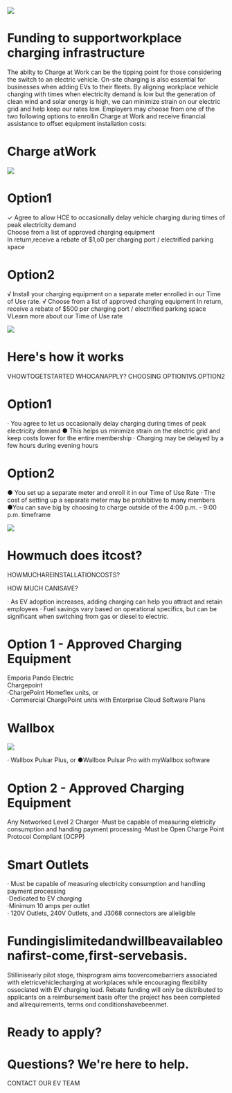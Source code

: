 ![](images/dbc3f3caa564fee3cef6635d7aea002acec00fdc5aee6f8c38c336c6901ea47a.jpg)  

# Funding to supportworkplace charging infrastructure  

The abilty to Charge at Work can be the tipping point for those considering the switch to an electric vehicle. On-site charging is also essential for businesses when adding EVs to their fleets. By aligning workplace vehicle charging with times when electricity demand is low but the generation of clean wind and solar energy is high, we can minimize strain on our electric grid and help keep our rates low. Employers may choose from one of the two following options to enrollin Charge at Work and receive financial assistance to offset equipment installation costs:  

# Charge atWork  

![](images/8a691725a04d3d9a3c98e5f4579bb45123302269b49d2244bd37f5fed771963b.jpg)  

# Option1  

$\checkmark$ Agree to allow HCE to occasionally delay vehicle charging during times of peak electricity demand   
Choose from a list of approved charging equipment   
In return,receive a rebate of \$1,o0 per charging port / electrified parking space  

# Option2  

√ Install your charging equipment on a separate meter enrolled in our Time of Use rate. √ Choose from a list of approved charging equipment In return, receive a rebate of \$500 per charging port / electrified parking space VLearn more about our Time of Use rate  

![](images/7e057caf0b76c132b542437d9efe53fa95e6cea140ec4f7f0e9a9ded4cad9a37.jpg)  

# Here's how it works  

VHOWTOGETSTARTED WHOCANAPPLY? CHOOSING OPTION1VS.OPTION2  

# Option1  

·  You agree to let us occasionally delay charging during times of peak electricity demand ● This helps us minimize strain on the electric grid and keep costs lower for the entire membership · Charging may be delayed by a few hours during evening hours  

# Option2  

● You set up a separate meter and enroll it in our Time of Use Rate · The cost of setting up a separate meter may be prohibitive to many members ●You can save big by choosing to charge outside of the 4:00 p.m. - 9:00 p.m. timeframe  

![](images/d640e3be8600f48e6431846e84d62d42e82c80813b2a9be405732ab39b615868.jpg)  

# Howmuch does itcost?  

HOWMUCHAREINSTALLATIONCOSTS?  

HOW MUCH CANISAVE?  

· As EV adoption increases, adding charging can help you attract and retain employees · Fuel savings vary based on operational specifics, but can be significant when switching from gas or diesel to electric.  

# Option 1 - Approved Charging Equipment  

Emporia Pando Electric   
Chargepoint   
·ChargePoint Homeflex units, or   
· Commercial ChargePoint units with Enterprise Cloud Software Plans  

# Wallbox  

![](images/7b7b5637e6126f1da87bdc5cbefe9421b8ee550b33d4abfe9d535fa6ce581bb0.jpg)  

· Wallbox Pulsar Plus, or ●Wallbox Pulsar Pro with myWallbox software  

# Option 2 - Approved Charging Equipment  

Any Networked Level 2 Charger ·Must be capable of measuring eletricity consumption and handing payment processing ·Must be Open Charge Point Protocol Compliant (OCPP)  

# Smart Outlets  

· Must be capable of measuring electricity consumption and handling payment processing   
·Dedicated to EV charging   
·Minimum 10 amps per outlet   
· 120V Outlets, 240V Outlets, and J3068 connectors are alleligible  

# Fundingislimitedandwillbeavailableonafirst-come,first-servebasis.  

Stillinisearly pilot stoge, thisprogram aims toovercomebarriers associated with eletricvehiclecharging at workplaces while encouraging flexibility ossociated with EV charging load. Rebate funding will only be distributed to applicants on a reimbursement basis ofter the project has been completed and allrequirements, terms ond conditionshavebeenmet.  

# Ready to apply?  

# Questions? We're here to help.  

CONTACT OUR EV TEAM  